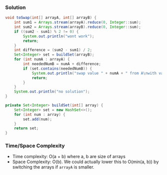 ### Solution

```java
void toSwap(int[] arrayA, int[] arrayB) {
    int sum1 = Arrays.stream(arrayA).reduce(0, Integer::sum);
    int sum2 = Arrays.stream(arrayB).reduce(0, Integer::sum);
    if ((sum2 - sum1) % 2 != 0) {
        System.out.println("wont work");
        return;
    }
    int difference = (sum2 - sum1) / 2;
    Set<Integer> set = buildSet(arrayB);
    for (int numA : arrayA) {
        int neededNumB = numA + difference;
        if (set.contains(neededNumB)) {
            System.out.println("swap value " + numA + " from A\nwith value " + neededNumB + " from B");
            return;
        }
    }
    System.out.println("no solution");
}

private Set<Integer> buildSet(int[] array) {
    Set<Integer> set = new HashSet<>();
    for (int num : array) {
        set.add(num);
    }
    return set;
}
```

### Time/Space Complexity

-  Time complexity: O(a + b) where a, b are size of arrays
- Space Complexity: O(b). We could actually lower this to O(min(a, b)) by switching the arrays if `arrayA` is smaller.
